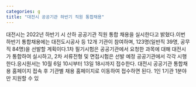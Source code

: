 ```yaml
---
categories: g
title: "대전시 공공기관 하반기 직원 통합채용"
---
```

대전시는 2022년 하반기 시 산하 공공기관 직원 통합 채용을 실시한다고 밝혔다.이번 하반기 통합채용에는 대전도시공사 등 12개 기관이 참여하며, 123명(일반직 39명, 공무직 84명)을 선발할 계획이다.1차 필기시험은 공공기관에서 요청한 과목에 대해 대전시가 통합하여 실시하고, 2차 서류전형 및 면접시험은 선발 예정 공공기관에서 각각 시행한다.응시원서는 10월 6일 10시부터 13일 18시까지 접수한다. 대전시 공공기관 통합채용 홈페이지 접속 후 기관별 채용 홈페이지로 이동하여 접수하면 된다. 1인 1기관 1분야만 지원할 수 있
